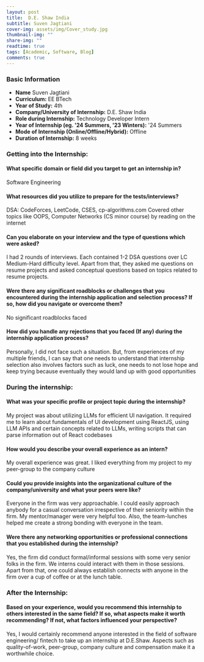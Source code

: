 ```yaml
---
layout: post
title:  D.E. Shaw India
subtitle: Suven Jagtiani
cover-img: assets/img/Cover_study.jpg
thumbnail-img: ""
share-img: ""
readtime: true
tags: [Academic, Software, Blog]
comments: true
---
```


### Basic Information

- **Name** Suven Jagtiani
- **Curriculum:** EE BTech
- **Year of Study:** 4th
- **Company/University of Internship:**  D.E. Shaw India
- **Role during Internship:** Technology Developer Intern
- **Year of Internship (eg. \'24 Summers, \'23 Winters):** '24 Summers
- **Mode of Internship (Online/Offline/Hybrid):** Offline
- **Duration of Internship:** 8 weeks

### Getting into the Internship:

#### What specific domain or field did you target to get an internship in?
Software Engineering


#### What resources did you utilize to prepare for the tests/interviews?
DSA: CodeForces, LeetCode, CSES, cp-algorithms.com
Covered other topics like OOPS, Computer Networks (CS minor course) by reading on the
internet

#### Can you elaborate on your interview and the type of questions which were asked?
I had 2 rounds of interviews. Each contained 1-2 DSA questions over LC Medium-Hard difficulty
level. Apart from that, they asked me questions on resume projects and asked conceptual
questions based on topics related to resume projects.

#### Were there any significant roadblocks or challenges that you encountered during the internship application and selection process? If so, how did you navigate or overcome them?
No significant roadblocks faced 

#### How did you handle any rejections that you faced (If any) during the internship application process?
Personally, I did not face such a situation. But, from experiences of my multiple friends, I can
say that one needs to understand that internship selection also involves factors such as luck,
one needs to not lose hope and keep trying because eventually they would land up with good
opportunities

### During the internship:

#### What was your specific profile or project topic during the internship?
My project was about utilizing LLMs for efficient UI navigation. It required me to learn about
fundamentals of UI development using ReactJS, using LLM APIs and certain concepts related
to LLMs, writing scripts that can parse information out of React codebases

#### How would you describe your overall experience as an intern?

My overall experience was great. I liked everything from my project to my peer-group to the
company culture

#### Could you provide insights into the organizational culture of the company/university and what your peers were like?
Everyone in the firm was very approachable. I could easily approach anybody for a casual
conversation irrespective of their seniority within the firm. My mentor/manager were very helpful
too. Also, the team-lunches helped me create a strong bonding with everyone in the team.


#### Were there any networking opportunities or professional connections that you established during the internship?
Yes, the firm did conduct formal/informal sessions with some very senior folks in the firm. We
interns could interact with them in those sessions. Apart from that, one could always establish
connects with anyone in the firm over a cup of coffee or at the lunch table.

### After the Internship:

#### Based on your experience, would you recommend this internship to others interested in the same field? If so, what aspects make it worth recommending? If not, what factors influenced your perspective?
Yes, I would certainly recommend anyone interested in the field of software engineering/ fintech
to take up an internship at D.E.Shaw. Aspects such as quality-of-work, peer-group, company
culture and compensation make it a worthwhile choice.
